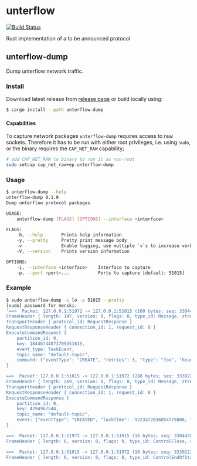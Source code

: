 # unterflow

[![Build Status](https://travis-ci.org/menski/unterflow.svg?branch=master)](https://travis-ci.org/menski/unterflow)

Rust implementation of a to be announced protocol

## unterflow-dump

Dump unterflow network traffic.

### Install

Download latest release from [release page](https://github.com/menski/unterflow/releases) or build locally using:

```bash
$ cargo install --path unterflow-dump
```

#### Capabilities

To capture network packages `unterflow-dump` requires access to raw sockets.
Therefore it has to be run with either root privileges, i.e. using `sudo`, or
the binary requires the `CAP_NET_RAW` capability;

```bash
# add CAP_NET_RAW to binary to run it as non-root
sudo setcap cap_net_raw+ep unterflow-dump
```

### Usage

```bash
$ unterflow-dump --help
unterflow-dump 0.1.0
Dump unterflow protocol packages

USAGE:
    unterflow-dump [FLAGS] [OPTIONS] --interface <interface>

FLAGS:
    -h, --help       Prints help information
    -y, --pretty     Pretty print message body
    -v               Enable logging, use multiple `v`s to increase verbosity
    -V, --version    Prints version information

OPTIONS:
    -i, --interface <interface>    Interface to capture
    -p, --port <port>...           Ports to capture [default: 51015]
```

### Example

```bash
$ sudo unterflow-dump -i lo -p 51015 --pretty
[sudo] password for menski:
'==>  Packet: 127.0.0.1:51972 -> 127.0.0.1:51015 (160 bytes; seq: 3384450484)
FrameHeader { length: 147, version: 0, flags: 0, type_id: Message, stream_id: 2 }
TransportHeader { protocol_id: RequestResponse }
RequestResponseHeader { connection_id: 1, request_id: 0 }
ExecuteCommandRequest {
    partition_id: 0,
    key: 18446744073709551615,
    event_type: TaskEvent,
    topic_name: "default-topic",
    command: {"eventType": "CREATE", "retries": 3, "type": "foo", "headers": {"k1": "a", "k2": "b"}, "payload": [129, 167, 112, 97, 121, 108, 111, 97, 100, 123]}, payload (decoded): {"payload": 123}
}

==>  Packet: 127.0.0.1:51015 -> 127.0.0.1:51972 (288 bytes; seq: 3339222821)
FrameHeader { length: 269, version: 0, flags: 0, type_id: Message, stream_id: 2 }
TransportHeader { protocol_id: RequestResponse }
RequestResponseHeader { connection_id: 1, request_id: 0 }
ExecuteCommandResponse {
    partition_id: 0,
    key: 4294967544,
    topic_name: "default-topic",
    event: {"eventType": "CREATED", "lockTime": -9223372036854775808, "lockOwner": -1, "retries": 3, "type": "foo", "headers": {"bpmnProcessId": "", "workflowDefinitionVersion": -1, "workflowInstanceKey": -1, "activityId": "", "activityInstanceKey": -1, "customHeaders": [], "k1": "a", "k2": "b"}, "payload": [129, 167, 112, 97, 121, 108, 111, 97, 100, 123]}, payload (decoded): {"payload": 123}
}

==>  Packet: 127.0.0.1:51972 -> 127.0.0.1:51015 (16 bytes; seq: 3384450644)
FrameHeader { length: 0, version: 0, flags: 0, type_id: ControlClose, stream_id: 0 }

==>  Packet: 127.0.0.1:51015 -> 127.0.0.1:51972 (16 bytes; seq: 3339223109)
FrameHeader { length: 0, version: 0, flags: 0, type_id: ControlEndOfStream, stream_id: 0 }
```


